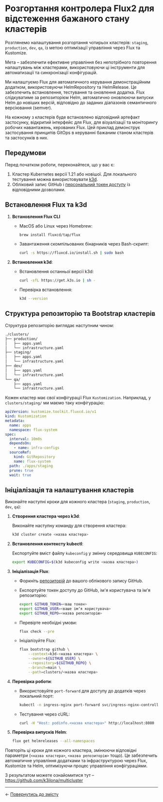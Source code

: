 # Розгортання контролера Flux2 для відстеження бажаного стану кластерів

Розглянемо налаштування розгортання чотирьох кластерів: `staging`, `production`, `dev`, `qa`, із метою оптимізації управління через Flux та Kustomize.

Мета – забезпечити ефективне управління без непотрібного повторення налаштувань між кластерами, використовуючи ці інструменти для автоматизації та синхронізації конфігурацій.

Ми налаштуємо Flux для автоматичного керування демонстраційним додатком, використовуючи HelmRepository та HelmRelease. Це забезпечить встановлення, тестування та оновлення додатка. Flux слідкуватиме за репозиторієм Helm, автоматично оновлюючи випуски Helm до новіших версій, відповідно до заданих діапазонів семантичного версіювання (semver).

На кожному з кластерів буде встановлено відповідний артефакт застосунку, відкритий інтерфейс для Flux, для візуалізації та моніторингу робочих навантажень, керованих Flux. Цей приклад демонструє застосування принципів GitOps в керуванні бажаним станом кластерів та застосунків в них.

## Передумови

Перед початком роботи, переконайтеся, що у вас є:

1. Кластер Kubernetes версії 1.21 або новішої. Для локального тестування можна використовувати [k3d](https://k3d.io/stable/).
2. Обліковий запис GitHub і [персональний токен доступу](https://docs.github.com/en/authentication/keeping-your-account-and-data-secure/managing-your-personal-access-tokens) із відповідними дозволами.

## Встановлення Flux та k3d

1. **Встановлення Flux CLI**

   - MacOS або Linux через Homebrew:

     ```sh
     brew install fluxcd/tap/flux
     ```

   - Завантаження скомпільованих бінарників через Bash-скрипт:

     ```sh
     curl -s https://fluxcd.io/install.sh | sudo bash
     ```

2. **Встановлення k3d**:

   - Встановлення останньої версії k3d:

     ```sh
     curl -sfL https://get.k3s.io | sh -
     ```

   - Перевірка встановлення:

     ```sh
     k3d --version
     ```

## Структура репозиторію та Bootstrap кластерів

Структура репозиторію виглядає наступним чином:

```sh
./clusters/
├── production/
│   ├── apps.yaml
│   └── infrastructure.yaml
├── staging/
│   ├── apps.yaml
│   └── infrastructure.yaml
├── dev/
│   ├── apps.yaml
│   └── infrastructure.yaml
└── qa/
    ├── apps.yaml
    └── infrastructure.yaml
```

Кожен кластер має свої конфігурації Flux `Kustomization`. Наприклад, у `clusters/staging/` ми маємо таку конфігурацію:

```yaml
apiVersion: kustomize.toolkit.fluxcd.io/v1
kind: Kustomization
metadata:
  name: apps
  namespace: flux-system
spec:
  interval: 10m0s
  dependsOn:
    - name: infra-configs
  sourceRef:
    kind: GitRepository
    name: flux-system
  path: ./apps/staging
  prune: true
  wait: true
```

## Ініціалізація та налаштування кластерів

Виконайте наступні кроки для кожного кластера (`staging`, `production`, `dev`, `qa`):

1. **Створення кластера через k3d**:

   Виконайте наступну команду для створення кластера:

   ```sh
   k3d cluster create <назва кластера>
   ```

2. **Встановлення контексту kubectl**:

   Експортуйте вміст файлу `kubeconfig` у змінну середовища `KUBECONFIG`:
  
   ```sh
   export KUBECONFIG=$(k3d kubeconfig write <назва кластера>) 
   ```

3. **Ініціалізація Flux**:

   - Форкніть [репозиторій](https://github.com/fluxcd/flux2-kustomize-helm-example) до вашого облікового запису GitHub.
   - Експортуйте токен доступу до GitHub, ім'я користувача та ім'я репозиторію:

     ```sh
     export GITHUB_TOKEN=<ваш токен>
     export GITHUB_USER=<ваше імʼя користувача>
     export GITHUB_REPO=<назва репозиторію>
     ```

   - Перевірте необхідні умови:

     ```sh
     flux check --pre
     ```

   - Ініціалізуйте Flux:

     ```sh
     flux bootstrap github \
         --context=k3d-<назва кластера> \
         --owner=${GITHUB_USER} \
         --repository=${GITHUB_REPO} \
         --branch=main \
         --path=clusters/<назва кластера>
     ```

4. **Перевірка роботи**:

   - Використовуйте `port-forward` для доступу до додатків через локальний порт:

     ```sh
     kubectl -n ingress-nginx port-forward svc/ingress-nginx-controller 8080:80 &
     ```

   - Тестування через cURL:

     ```sh
     curl -H "Host: podinfo.<назва кластера>" http://localhost:8080
     ```

5. **Перевірка випусків Helm**:

   ```sh
   flux get helmreleases --all-namespaces 
   ```

Повторіть ці кроки для кожного кластера, змінюючи відповідні параметри (`<назва кластера>`, `<назва репозиторію>` тощо). Це забезпечить автоматичне управління додатками та інфраструктурою через Flux, Kustomize та Helm, оптимізуючи процес управління конфігураціями.

З результатом можете ознайомитися тут – <https://github.com/k3ilona/multicluster>

---
 ← [Повернутись до змісту](../README.md)  
